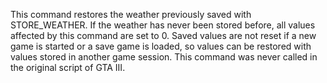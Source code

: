 This command restores the weather previously saved with STORE_WEATHER. If the weather has never been stored before, all values affected by this command are set to 0. Saved values are not reset if a new game is started or a save game is loaded, so values can be restored with values stored in another game session. This command was never called in the original script of GTA III.
